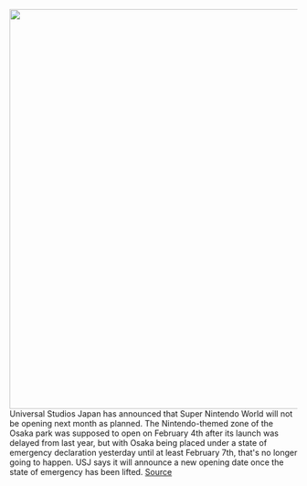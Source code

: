 <img src='https://cdn.vox-cdn.com/thumbor/FWjZuHgkmVAcMiYbrQ2gcc8gIIU=/0x0:2756x1837/1200x800/filters:focal(1158x699:1598x1139)/cdn.vox-cdn.com/uploads/chorus_image/image/68665822/image.0.jpg' width='700px' /><br/>
Universal Studios Japan has announced that Super Nintendo World will not be opening next month as planned. The Nintendo-themed zone of the Osaka park was supposed to open on February 4th after its launch was delayed from last year, but with Osaka being placed under a state of emergency declaration yesterday until at least February 7th, that's no longer going to happen. USJ says it will announce a new opening date once the state of emergency has been lifted.
<a href='https://www.theverge.com/2021/1/14/22230412/super-nintendo-world-opening-date-delay-osaka-japan'> Source <a/>